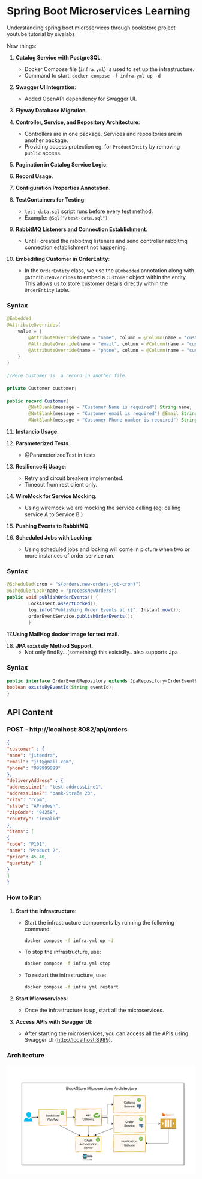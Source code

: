 # Spring Boot Microservices Learning
Understanding spring boot microservices through bookstore project youtube tutorial by sivalabs

New things:

1. **Catalog Service with PostgreSQL**:
    - Docker Compose file (`infra.yml`) is used to set up the infrastructure.
    - Command to start: `docker compose -f infra.yml up -d`


2. **Swagger UI Integration**:
    - Added OpenAPI dependency for Swagger UI.


3. **Flyway Database Migration**.


4. **Controller, Service, and Repository Architecture**:
    - Controllers are in one package. Services and repositories are in another package.
    - Providing access protection eg:  for `ProductEntity` by removing `public` access.


5. **Pagination in Catalog Service Logic**.


6. **Record Usage**.


7. **Configuration Properties Annotation**.


8. **TestContainers for Testing**:
    - `test-data.sql` script runs before every test method.
    - Example: `@Sql("/test-data.sql")`


9. **RabbitMQ Listeners and Connection Establishment**.
    - Until i created the rabbitmq listeners and send controller rabbitmq connection establishment not happening.


10. **Embedding Customer in OrderEntity**:
    - In the `OrderEntity` class, we use the `@Embedded` annotation along with `@AttributeOverrides` to embed a `Customer` object within the entity. This allows us to store customer details directly within the `OrderEntity` table.

### Syntax

```java
@Embedded
@AttributeOverrides(
    value = {
        @AttributeOverride(name = "name", column = @Column(name = "customer_name")),
        @AttributeOverride(name = "email", column = @Column(name = "customer_email")),
        @AttributeOverride(name = "phone", column = @Column(name = "customer_phone"))
    }
)

//Here Customer is  a record in another file.

private Customer customer;

public record Customer(
        @NotBlank(message = "Customer Name is required") String name,
        @NotBlank(message = "Customer email is required") @Email String email,
        @NotBlank(message = "Customer Phone number is required") String phone) {}


```

11. **Instancio Usage**.


12. **Parameterized Tests**.
    - @ParameterizedTest in tests


13. **Resilience4j Usage**:
    - Retry and circuit breakers implemented.
    - Timeout from rest client only.


14. **WireMock for Service Mocking**.
    - Using wiremock we are mocking the service calling (eg: calling  service A to Service B )


15. **Pushing Events to RabbitMQ**.


16. **Scheduled Jobs with Locking**:
    - Using scheduled jobs and locking will come in picture when two or more instances of order service ran.

### Syntax

```java
@Scheduled(cron = "${orders.new-orders-job-cron}")
@SchedulerLock(name = "processNewOrders")
public void publishOrderEvents() {
        LockAssert.assertLocked();
        log.info("Publishing Order Events at {}", Instant.now());
        orderEventService.publishOrderEvents();
        }
```

17.**Using MailHog docker image for test mail**.

18. **JPA `existsBy` Method Support**.
    - Not only findBy...(something) this existsBy.. also supports Jpa .
### Syntax

```java
public interface OrderEventRepository extends JpaRepository<OrderEventEntity, Long> {
boolean existsByEventId(String eventId);
}
```

## API Content

### POST - http://localhost:8082/api/orders

```json
{
"customer" : {
"name": "jitendra",
"email": "jit@gmail.com",
"phone": "999999999"
},
"deliveryAddress" : {
"addressLine1": "test addressLine1",
"addressLine2": "bank-Straße 23",
"city": "rcpm",
"state": "APradesh",
"zipCode": "94258",
"country": "invalid"
},
"items": [
{
"code": "P101",
"name": "Product 2",
"price": 45.40,
"quantity": 1
}
]
}
 ``` 

### How to Run

1. **Start the Infrastructure**:
    - Start the infrastructure components by running the following command:
      ```bash
      docker compose -f infra.yml up -d
      ```
    - To stop the infrastructure, use:
      ```bash
      docker compose -f infra.yml stop
      ```
    - To restart the infrastructure, use:
      ```bash
      docker compose -f infra.yml restart
      ```

2. **Start Microservices**:
    - Once the infrastructure is up, start all the microservices.

3. **Access APIs with Swagger UI**:
    - After starting the microservices, you can access all the APIs using Swagger UI  ([http://localhost:8989](http://localhost:8989)).
   
### Architecture

![Diagram](BookStore_Microservices_Architecture.png)
